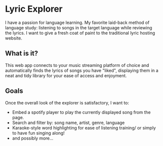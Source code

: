 # Lyric Explorer

I have a passion for language learning. My favorite laid-back method of 
language study: listening to songs in the target language while reviewing
the lyrics. I want to give a fresh coat of paint to the traditional lyric
hosting website.

## What is it?

This web app connects to your music streaming platform of choice and
automatically finds the lyrics of songs you have "liked", displaying them
in a neat and tidy library for your ease of access and enjoyment.


## Goals

Once the overall look of the explorer is satisfactory, I want to:

- Embed a spotify player to play the currently displayed song from the page.
- Search and filter by: song name, artist, genre, language
- Karaoke-style word highlighting for ease of listening training/
or simply to have fun singing along!
- and possibly more...

